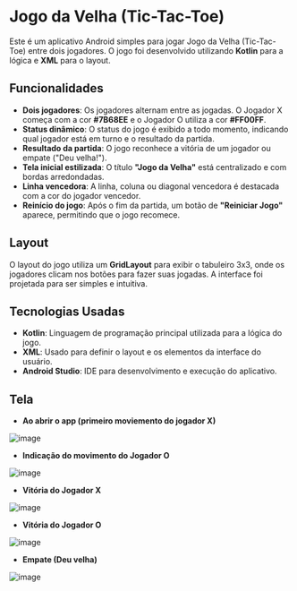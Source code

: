 # Jogo da Velha (Tic-Tac-Toe)

Este é um aplicativo Android simples para jogar Jogo da Velha (Tic-Tac-Toe) entre dois jogadores. O jogo foi desenvolvido utilizando **Kotlin** para a lógica e **XML** para o layout.

## Funcionalidades

- **Dois jogadores**: Os jogadores alternam entre as jogadas. O Jogador X começa com a cor **#7B68EE** e o Jogador O utiliza a cor **#FF00FF**.
- **Status dinâmico**: O status do jogo é exibido a todo momento, indicando qual jogador está em turno e o resultado da partida.
- **Resultado da partida**: O jogo reconhece a vitória de um jogador ou empate ("Deu velha!").
- **Tela inicial estilizada**: O título **"Jogo da Velha"** está centralizado e com bordas arredondadas.
- **Linha vencedora**: A linha, coluna ou diagonal vencedora é destacada com a cor do jogador vencedor.
- **Reinício do jogo**: Após o fim da partida, um botão de **"Reiniciar Jogo"** aparece, permitindo que o jogo recomece.

## Layout

O layout do jogo utiliza um **GridLayout** para exibir o tabuleiro 3x3, onde os jogadores clicam nos botões para fazer suas jogadas. A interface foi projetada para ser simples e intuitiva.

## Tecnologias Usadas

- **Kotlin**: Linguagem de programação principal utilizada para a lógica do jogo.
- **XML**: Usado para definir o layout e os elementos da interface do usuário.
- **Android Studio**: IDE para desenvolvimento e execução do aplicativo.

## Tela

- **Ao abrir o app (primeiro moviemento do jogador X)**

![image](https://github.com/user-attachments/assets/d68c580d-1511-4f24-906e-2dfb571c9d43)

- **Indicação do movimento do Jogador O**
  
![image](https://github.com/user-attachments/assets/f2a93522-2b3b-453c-a65a-41beca0ebc1f)

- **Vitória do Jogador X**
  
![image](https://github.com/user-attachments/assets/58fbf342-6a3a-43bc-b9a2-9d1fb03301a7)

- **Vitória do Jogador O**

![image](https://github.com/user-attachments/assets/27795894-7272-41ff-9a57-2fc789b1d42c)

- **Empate (Deu velha)**

![image](https://github.com/user-attachments/assets/414ba873-cd46-45e4-9ec3-22e6f720303e)
